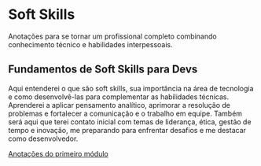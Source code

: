 # Soft Skills

Anotações para se tornar um profissional completo combinando conhecimento
técnico e habilidades interpessoais.

## Fundamentos de Soft Skills para Devs

Aqui entenderei o que são soft skills, sua importância na área de tecnologia e
como desenvolvê-las para complementar as habilidades técnicas. Aprenderei a
aplicar pensamento analítico, aprimorar a resolução de problemas e fortalecer a
comunicação e o trabalho em equipe. Também será aqui que terei contato inicial
com temas de liderança, ética, gestão de tempo e inovação, me preparando para
enfrentar desafios e me destacar como desenvolvedor.

[Anotações do primeiro módulo](./base-fundamental)